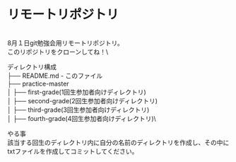 # リモートリポジトリ
\
8月１日git勉強会用リモートリポジトリ。\
このリポジトリをクローンしてね！\\

ディレクトリ構成\
├── README.md - このファイル\
├── practice-master\
│   ├── first-grade(1回生参加者向けディレクトリ)\
│   ├── second-grade(2回生参加者向けディレクトリ)\
│   ├── third-grade(3回生参加者向けディレクトリ)\
│   ├── fourth-grade(4回生参加者向けディレクトリ)\

やる事\
該当する回生のディレクトリ内に自分の名前のディレクトリを作成し、その中にtxtファイルを作成してコミットしてください。
